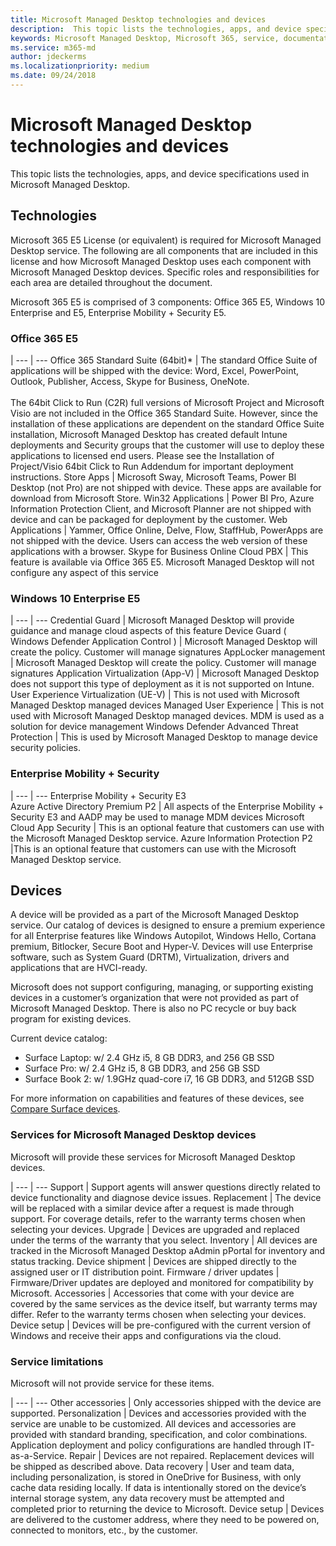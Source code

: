 ```yaml
---
title: Microsoft Managed Desktop technologies and devices
description:  This topic lists the technologies, apps, and device specifications used in Microsoft Managed Desktop.
keywords: Microsoft Managed Desktop, Microsoft 365, service, documentation
ms.service: m365-md
author: jdeckerms
ms.localizationpriority: medium
ms.date: 09/24/2018
---
```


# Microsoft Managed Desktop technologies and devices

This topic lists the technologies, apps, and device specifications used in Microsoft Managed Desktop.

<!-- Microsoft 365 E5; Device as a Service -->

## Technologies

Microsoft 365 E5 License (or equivalent) is required for Microsoft Managed Desktop service. The following are all components that are included in this license and how Microsoft Managed Desktop uses each component with Microsoft Managed Desktop devices.  Specific roles and responsibilities for each area are detailed throughout the document. 

Microsoft 365 E5 is comprised of 3 components: Office 365 E5, Windows 10 Enterprise and E5, Enterprise Mobility + Security E5.  


### Office 365 E5
 |
 --- | ---
Office 365 Standard Suite (64bit)* | The standard Office Suite of applications will be shipped with the device:	Word, Excel, PowerPoint, Outlook, Publisher, Access, Skype for Business, OneNote.<br><br>The 64bit Click to Run (C2R) full versions of Microsoft Project and Microsoft Visio are not included in the Office 365 Standard Suite.  However, since the installation of these applications are dependent on the standard Office Suite installation, Microsoft Managed Desktop has created default Intune deployments and Security groups that the customer will use to deploy these applications to licensed end users.  Please see the Installation of Project/Visio 64bit Click to Run Addendum for important deployment instructions. 
Store Apps |	Microsoft Sway, Microsoft Teams, Power BI Desktop (not Pro) are not shipped with device. These apps are available for download from Microsoft Store.
Win32 Applications |	Power BI Pro, Azure Information Protection Client, and Microsoft Planner are not shipped with device and can be packaged for deployment by the customer. 
Web Applications |	Yammer, Office Online, Delve, Flow, StaffHub, PowerApps are not shipped with the device. Users can access the web version of these applications with a browser.
Skype for Business Online Cloud PBX | This feature is available via Office 365 E5. Microsoft Managed Desktop will not configure any aspect of this service

### Windows 10 Enterprise E5

 |
 --- | ---
Credential Guard |	Microsoft Managed Desktop will provide guidance and manage cloud aspects of this feature
Device Guard ( Windows Defender Application Control )	| Microsoft Managed Desktop will create the policy. Customer will manage signatures
AppLocker management |	Microsoft Managed Desktop will create the policy. Customer will manage signatures
Application Virtualization (App-V) |	Microsoft Managed Desktop does not support this type of deployment as it is not supported on Intune.
User Experience Virtualization (UE-V) |	This is not used with Microsoft Managed Desktop managed devices
Managed User Experience	 | This is not used with Microsoft Managed Desktop managed devices. MDM is used as a solution for device management
Windows Defender Advanced Threat Protection |	This is used by Microsoft Managed Desktop to manage device security policies. 

### Enterprise Mobility + Security 

 |
 --- | ---
Enterprise Mobility + Security E3<br>Azure Active Directory Premium P2 |	All aspects of the Enterprise Mobility + Security E3 and AADP may be used to manage MDM devices
Microsoft Cloud App Security |	This is an optional feature that customers can use with the Microsoft Managed Desktop service.
Azure Information Protection P2	 |This is an optional feature that customers can use with the Microsoft Managed Desktop service.


## Devices

<!-- Device as a service -->

A device will be provided as a part of the Microsoft Managed Desktop service. Our catalog of devices is designed to ensure a premium experience for all Enterprise features like Windows Autopilot, Windows Hello, Cortana premium, Bitlocker, Secure Boot and Hyper-V. Devices will use Enterprise software, such as System Guard (DRTM), Virtualization, drivers and applications that are HVCI-ready.

Microsoft does not support configuring, managing, or supporting existing devices in a customer’s organization that were not provided as part of Microsoft Managed Desktop. There is also no PC recycle or buy back program for existing devices. 

Current device catalog:

- Surface Laptop: w/ 2.4 GHz i5, 8 GB DDR3, and 256 GB SSD
- Surface Pro: w/ 2.4 GHz i5, 8 GB DDR3, and 256 GB SSD 
- Surface Book 2: w/ 1.9GHz quad-core i7, 16 GB DDR3, and 512GB SSD

For more information on capabilities and features of these devices, see [Compare Surface devices](https://www.microsoft.com/surface/devices/compare-devices).

### Services for Microsoft Managed Desktop devices 

Microsoft will provide these services for Microsoft Managed Desktop devices.

|
 --- | ---
Support	| Support agents will answer questions directly related to device functionality and diagnose device issues.
Replacement	| The device will be replaced with a similar device after a request is made through support. For coverage details, refer to the warranty terms chosen when selecting your devices.
Upgrade	| Devices are upgraded and replaced under the terms of the warranty that you select.
Inventory |	All devices are tracked in the Microsoft Managed Desktop aAdmin pPortal for inventory and status tracking.
Device shipment |	Devices are shipped directly to the assigned user or IT distribution point.
Firmware / driver updates |	Firmware/Driver updates are deployed and monitored for compatibility by Microsoft. 
Accessories	| Accessories that come with your device are covered by the same services as the device itself, but warranty terms may differ. Refer to the warranty terms chosen when selecting your devices. 
Device setup	| Devices will be pre-configured with the current version of Windows and receive their apps and configurations via the cloud. 

### Service limitations


Microsoft will not provide service for these items. 

|
 --- | ---
Other accessories |	Only accessories shipped with the device are supported.
Personalization |	Devices and accessories provided with the service are unable to be customized. All devices and accessories are provided with standard branding, specification, and color combinations. Application deployment and policy configurations are handled through IT-as-a-Service.
Repair |	Devices are not repaired. Replacement devices will be shipped as described above.
Data recovery |	User and team data, including personalization, is stored in OneDrive for Business, with only cache data residing locally. If data is intentionally stored on the device’s internal storage system, any data recovery must be attempted and completed prior to returning the device to Microsoft.
Device setup |	Devices are delivered to the customer address, where they need to be powered on, connected to monitors, etc., by the customer.
